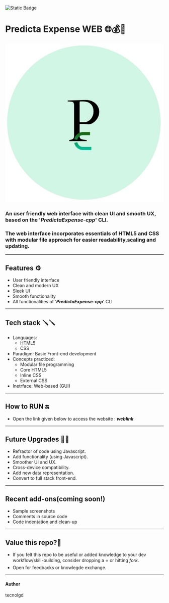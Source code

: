 ![Static Badge](https://img.shields.io/badge/Static-website-blue)

# Predicta Expense WEB 🌐💰🔮 
 ![Sample Output](logo.png)
### An user friendly web interface with clean UI and smooth UX, based on the '***PredictaExpense-cpp***' CLI.
### The web interface incorporates essentials of HTML5 and CSS with modular file approach for easier readability,scaling and updating.
---
## Features ⚙️
* User friendly interface
* Clean and modern UX
* Sleek UI
* Smooth functionality
* All functionalities of '***PredictaExpense-cpp***' CLI
---
## Tech stack 🪛🪛
* Languages:
  * HTML5
  * CSS
* Paradigm:
  Basic Front-end development
* Concepts practiced:
     * Modular file programming
     * Core HTML5
     * Inline CSS
     * External CSS
* Inetrface:
  Web-based (GUI)
      
---
## How to RUN 🔛
* Open the link given below to access the website :
      ***weblink***

  
---
## Future Upgrades  🚀🚀
* Refractor of code using Javascript.
* Add functionality (using Javascript).
* Smoother UI and UX.
* Cross-device compatibility.
* Add new data representation.
* Convert to full stack front-end.
---
## Recent add-ons(coming soon!)
* Sample screenshots
* Comments in source code
* Code indentation and clean-up
---
## Value this repo?💫     
* If you felt this repo to be useful or added knowledge to your dev workflow/skill-building, consider dropping a ⭐️ or hitting *fork*.
* Open for feedbacks or knowlegde exchange.
---
#### Author   
  tecnolgd






